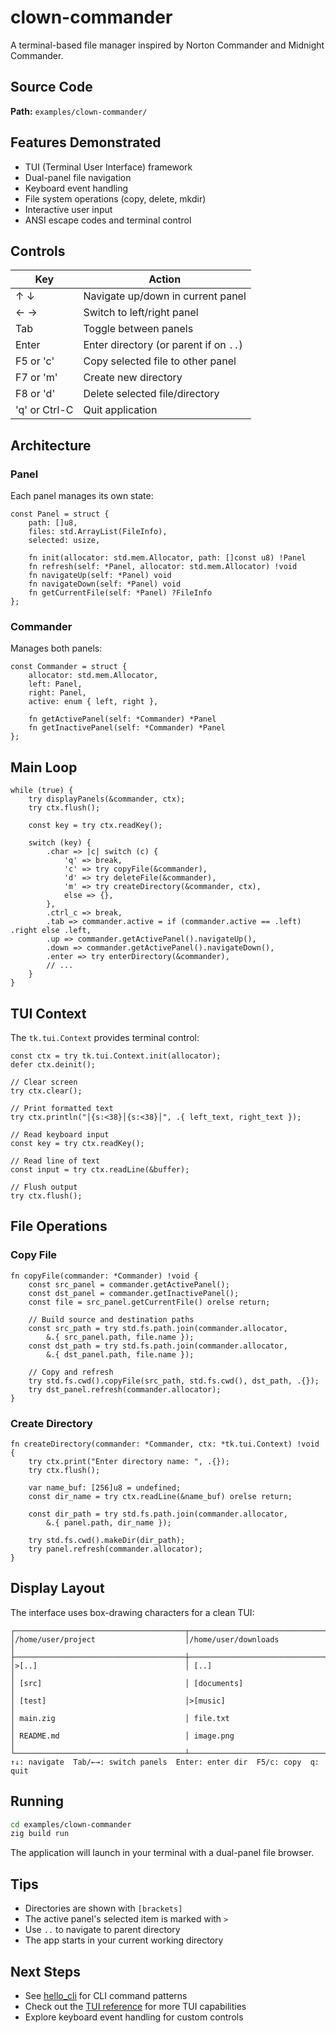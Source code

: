 # clown-commander

A terminal-based file manager inspired by Norton Commander and Midnight Commander.

## Source Code

**Path:** `examples/clown-commander/`

## Features Demonstrated

- TUI (Terminal User Interface) framework
- Dual-panel file navigation
- Keyboard event handling
- File system operations (copy, delete, mkdir)
- Interactive user input
- ANSI escape codes and terminal control

## Controls

| Key | Action |
|-----|--------|
| ↑ ↓ | Navigate up/down in current panel |
| ← → | Switch to left/right panel |
| Tab | Toggle between panels |
| Enter | Enter directory (or parent if on `..`) |
| F5 or 'c' | Copy selected file to other panel |
| F7 or 'm' | Create new directory |
| F8 or 'd' | Delete selected file/directory |
| 'q' or Ctrl-C | Quit application |

## Architecture

### Panel
Each panel manages its own state:

```zig
const Panel = struct {
    path: []u8,
    files: std.ArrayList(FileInfo),
    selected: usize,

    fn init(allocator: std.mem.Allocator, path: []const u8) !Panel
    fn refresh(self: *Panel, allocator: std.mem.Allocator) !void
    fn navigateUp(self: *Panel) void
    fn navigateDown(self: *Panel) void
    fn getCurrentFile(self: *Panel) ?FileInfo
};
```

### Commander
Manages both panels:

```zig
const Commander = struct {
    allocator: std.mem.Allocator,
    left: Panel,
    right: Panel,
    active: enum { left, right },

    fn getActivePanel(self: *Commander) *Panel
    fn getInactivePanel(self: *Commander) *Panel
};
```

## Main Loop

```zig
while (true) {
    try displayPanels(&commander, ctx);
    try ctx.flush();

    const key = try ctx.readKey();

    switch (key) {
        .char => |c| switch (c) {
            'q' => break,
            'c' => try copyFile(&commander),
            'd' => try deleteFile(&commander),
            'm' => try createDirectory(&commander, ctx),
            else => {},
        },
        .ctrl_c => break,
        .tab => commander.active = if (commander.active == .left) .right else .left,
        .up => commander.getActivePanel().navigateUp(),
        .down => commander.getActivePanel().navigateDown(),
        .enter => try enterDirectory(&commander),
        // ...
    }
}
```

## TUI Context

The `tk.tui.Context` provides terminal control:

```zig
const ctx = try tk.tui.Context.init(allocator);
defer ctx.deinit();

// Clear screen
try ctx.clear();

// Print formatted text
try ctx.println("│{s:<38}│{s:<38}│", .{ left_text, right_text });

// Read keyboard input
const key = try ctx.readKey();

// Read line of text
const input = try ctx.readLine(&buffer);

// Flush output
try ctx.flush();
```

## File Operations

### Copy File
```zig
fn copyFile(commander: *Commander) !void {
    const src_panel = commander.getActivePanel();
    const dst_panel = commander.getInactivePanel();
    const file = src_panel.getCurrentFile() orelse return;

    // Build source and destination paths
    const src_path = try std.fs.path.join(commander.allocator,
        &.{ src_panel.path, file.name });
    const dst_path = try std.fs.path.join(commander.allocator,
        &.{ dst_panel.path, file.name });

    // Copy and refresh
    try std.fs.cwd().copyFile(src_path, std.fs.cwd(), dst_path, .{});
    try dst_panel.refresh(commander.allocator);
}
```

### Create Directory
```zig
fn createDirectory(commander: *Commander, ctx: *tk.tui.Context) !void {
    try ctx.print("Enter directory name: ", .{});
    try ctx.flush();

    var name_buf: [256]u8 = undefined;
    const dir_name = try ctx.readLine(&name_buf) orelse return;

    const dir_path = try std.fs.path.join(commander.allocator,
        &.{ panel.path, dir_name });

    try std.fs.cwd().makeDir(dir_path);
    try panel.refresh(commander.allocator);
}
```

## Display Layout

The interface uses box-drawing characters for a clean TUI:

```
┌──────────────────────────────────────┬──────────────────────────────────────┐
│/home/user/project                    │/home/user/downloads                  │
├──────────────────────────────────────┼──────────────────────────────────────┤
│>[..]                                 │ [..]                                 │
│ [src]                                │ [documents]                          │
│ [test]                               │>[music]                              │
│ main.zig                             │ file.txt                             │
│ README.md                            │ image.png                            │
└──────────────────────────────────────┴──────────────────────────────────────┘
↑↓: navigate  Tab/←→: switch panels  Enter: enter dir  F5/c: copy  q: quit
```

## Running

```sh
cd examples/clown-commander
zig build run
```

The application will launch in your terminal with a dual-panel file browser.

## Tips

- Directories are shown with `[brackets]`
- The active panel's selected item is marked with `>`
- Use `..` to navigate to parent directory
- The app starts in your current working directory

## Next Steps

- See [hello_cli](./hello_cli.md) for CLI command patterns
- Check out the [TUI reference](/reference/tui) for more TUI capabilities
- Explore keyboard event handling for custom controls
